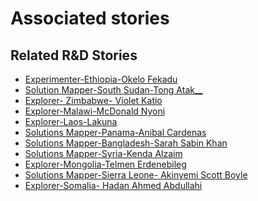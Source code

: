 # Associated stories

<!-- !!DO NOT REMOVE!! start autogenerated hyperlinks -->
## Related R&D Stories
- [Experimenter-Ethiopia-Okelo Fekadu](/stories/?doc=Experimenters_ETH)
- [Solution Mapper\-South Sudan\-Tong Atak\_\_](/stories/?doc=SolutionMappers_SSD)
- [Explorer\- Zimbabwe\- Violet Katio](/stories/?doc=Explorers_ZWE)
- [Explorer\-Malawi\-McDonald Nyoni](/stories/?doc=Explorers_MWI)
- [Explorer\-Laos\-Lakuna](/stories/?doc=Explorers_LAO)
- [Solutions Mapper-Panama-Anibal Cardenas](/stories/?doc=SolutionMappers_PAN)
- [Solutions Mapper-Bangladesh-Sarah Sabin Khan](/stories/?doc=SolutionMappers_BGD)
- [Solutions Mapper-Syria-Kenda Alzaim](/stories/?doc=SolutionMappers_SYR)
- [Explorer\-Mongolia\-Telmen Erdenebileg](/stories/?doc=Explorers_MNG)
- [Solutions Mapper-Sierra Leone- Akinyemi Scott Boyle](/stories/?doc=SolutionMappers_SLE)
- [Explorer\-Somalia\- Hadan Ahmed Abdullahi](/stories/?doc=Explorers_SOM)
<!-- !!DO NOT REMOVE!! end autogenerated hyperlinks -->